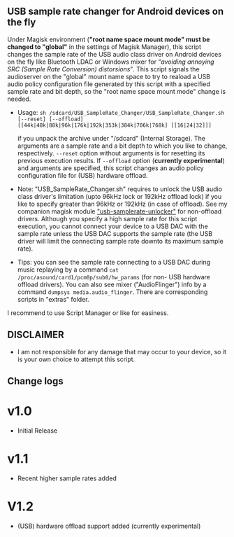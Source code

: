 ## USB sample rate changer for Android devices on the fly

Under Magisk environment (<strong>"root name space mount mode" must be changed to "global"</strong> in the settings of Magisk Manager), this script changes the sample rate of the USB audio class driver on Android devices on the fly like Bluetooth LDAC or Windows mixer for <q><em>avoiding annoying SRC (Sample Rate Conversion) distorsions</em></q>. This script signals the audioserver on the "global" mount name space to try to reaload a USB audio policy configuration file generated by this script with a specified sample rate and bit depth, so the "root name space mount mode" change is needed.

* Usage: `sh /sdcard/USB_SampleRate_Changer/USB_SampleRate_Changer.sh [--reset] [--offload] [[44k|48k|88k|96k|176k|192k|353k|384k|706k|768k] [[16|24|32]]]`

  if you unpack the archive under "/sdcard" (Internal Storage). The arguments are a sample rate and a bit depth to which you like to change, respectively.
`--reset` option without arguments is for resetting its previous execution results. If `--offload` option (<strong>currently experimental</strong>) and arguments are specified, this script changes an audio policy configuration file for (USB) hardware offload.
* Note: "USB_SampleRate_Changer.sh" requires to unlock the USB audio class driver's limitation (upto 96kHz lock or 192kHz offload lock) if you like to specify greater than 96kHz or 192kHz (in case of offload). See my companion magisk module ["usb-samplerate-unlocker"](https://github.com/yzyhk904/usb-samplerate-unlocker) for non-offload drivers. Although you specify a high sample rate for this script execution, you cannot connect your device to a USB DAC with the sample rate unless the USB DAC supports the sample rate (the USB driver will limit the connecting sample rate downto its maximum sample rate).
* Tips: you can see the sample rate connecting to a USB DAC during music replaying by a command `cat /proc/asound/card1/pcm0p/sub0/hw_params` (for non- USB hardware offload drivers). You can also see mixer ("AudioFlinger") info by a command `dumpsys media.audio_flinger`. There are corresponding scripts in "extras" folder.

I recommend to use Script Manager or like for easiness.

## DISCLAIMER

* I am not responsible for any damage that may occur to your device, 
   so it is your own choice to attempt this script.

## Change logs

# v1.0
* Initial Release

# v1.1
* Recent higher sample rates added

# V1.2
* (USB) hardware offload support added (currently experimental)
